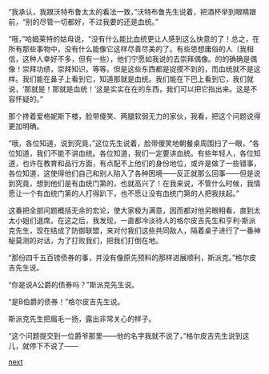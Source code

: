 
“我承认，我跟沃特布鲁太太的看法一致，”沃特布鲁先生说着，把酒杯举到眼睛跟前，“别的尽管一切都好，不过我要的还是血统。”

“哦，”哈姆莱特的姑母说，“没有什么能比血统更让人感到这么快意的了！总之，在所有那些事物中，没有什么能像它这样尽善尽美的了。有些思想庸俗的人（我相信，这种人幸好不多，但有一些），他们宁愿如我说的去崇拜偶像。的的确确是偶像！崇拜功绩，崇拜知识，等等。但是这些东西都是捉摸不到的，而血统就不是这样。我们能在鼻子上看到它，知道那就是血统。我们能在下巴上看到它，我们就说，‘那就是！那就是血统！’这是实实在在的东西，我们可以把它指出来。这是不容怀疑的。”

那个搀着爱格妮斯下楼，脸带傻笑、两腿软弱无力的家伙，我看，把这个问题说得更加明确。

“哦，各位知道，说到究竟，”这位先生说着，脸带傻笑地朝餐桌周围扫了一眼，“各位知道，我们不能不讲血统。各位知道，我们一定要讲血统。有些年轻人，各位知道，也许在教育和品行方面，有点配不上他们的身份地位，或许是做了一些错事，各位知道，这使得他们自己和别人陷入了各种困境——反正就那么回事——但是说到究竟，想到他们是有血统门第的，也就高兴了！在我来说，不管什么时候，我情愿让一个有血统门第的人打得趴下，也不愿让没有血统门第的人把我扶起。”

这番把全部问题概括无余的宏论，使大家极为满意，因而都对他另眼相看，直到太太小姐们退席。在这之后，我发现，一直都冷淡待人的格尔皮吉先生和亨利·斯派克先生，现在结成了防御联盟，来对付我们这些共同敌人，隔着桌子进行了一番神秘莫测的对话，为了打败我们，把我们打倒在地。

“那份四千五百镑债券的事，并没有像原先预料的那样进展顺利，斯派克。”格尔皮吉先生说。

“你是说A公爵的债券吗？”斯派克先生说。

“是B伯爵的债券！”格尔皮吉先生说。

斯派克先生把眉毛一扬，露出非常关心的样子。

“这个问题提交到一位爵爷那里——他的名字我就不说了，”格尔皮吉先生说到这儿，就停下不说了——

[next](page337)